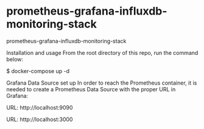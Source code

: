# prometheus-grafana-influxdb-monitoring-stack
prometheus-grafana-influxdb-monitoring-stack


Installation and usage
From the root directory of this repo, run the command below:

$ docker-compose up -d

Grafana Data Source set up
In order to reach the Prometheus container, it is needed to create a Prometheus Data Source with the proper URL in Grafana:

URL: http://localhost:9090

URL: http://localhost:3000